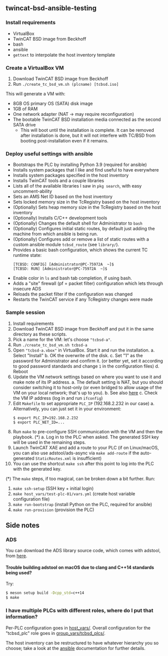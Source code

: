 ## twincat-bsd-ansible-testing

### Install requirements

* VirtualBox
* TwinCAT BSD image from Beckhoff
* bash
* ansible
* ``gettext`` to interpolate the host inventory template

### Create a VirtualBox VM

1. Download TwinCAT BSD image from Beckhoff
2. Run ``./create_tc_bsd_vm.sh (plcname) [tcbsd.iso]``

This will generate a VM with:

* 8GB OS primary OS (SATA) disk image
* 1GB of RAM
* One network adapter (NAT -> may require reconfiguration)
* The bootable TwinCAT BSD installation media connected as the second SATA drive
    * This will boot until the installation is complete. It can be removed
      after installation is done, but it will not interfere with TC/BSD
      from booting post-installation even if it remains.

### Deploy useful settings with ansible

* Bootstraps the PLC by installing Python 3.9 (required for ansible)
* Installs system packages that I like and find useful to have everywhere
* Installs system packages specified in the host inventory
* Installs TwinCAT tools and a couple libraries
* Lists all of the available libraries I saw in `pkg search`, with easy uncomment-ability
* Sets an AMS Net ID based on the host inventory
* Sets locked memory size in the TcRegistry based on the host inventory
* (Optionally) Sets heap memory size in the TcRegistry based on the host inventory
* (Optionally) Installs C/C++ development tools
* (Optionally) Changes the default shell for Administrator to `bash`
* (Optionally) Configures initial static routes, by default just adding the
  machine from which ansible is being run.
* (Optionally) Configures add or remove a list of static routes with a custom
  ansible module ``tcbsd_route`` (see ``library/``).
* Provides a basic bash configuration, which shows the current TC runtime state:
  ```
  [TCBSD: CONFIG] [Administrator@PC-75972A  ~]$
  [TCBSD: RUN] [Administrator@PC-75972A  ~]$
  ```
* Enable color in ``ls`` and bash tab completion, if using bash.
* Adds a "site" firewall (pf = packet filter) configuration which lets through insecure ADS
* Reloads the packet filter if the configuration was changed
* Restarts the TwinCAT service if any TcRegistry changes were made


### Sample session

1. Install requirements
2. Download TwinCAT BSD image from Beckhoff and put it in the same directory as
   these scripts.
3. Pick a name for the VM: let's choose ``"tcbsd-a"``.
4. Run ``./create_tc_bsd_vm.sh tcbsd-a``
5. Open ``"tcbsd-a.vbox"`` in VirtualBox. Start it and run the installation.
    a. Select "Install"
    b. OK the overwrite of the disk.
    c. Set "1" as the password for Administrator and confirm it. (or better
        yet, set it according to good password standards and change `1` in the
        configuration files)
    d. Reboot
6. Update the VM network settings based on where you want to use it and make note
   of its IP address.
    a. The default setting is NAT, but you should consider switching it to
       host-only (or even bridged to allow usage of the VM on your local network;
       that's up to you).
    b. See also [here](https://infosys.beckhoff.com/english.php?content=../content/1033/twincat_bsd/5620035467.html&id=)
    c. Check the VM IP address (log in and run ``ifconfig``)
7. Edit ``Makefile`` to set appropriate ``PLC_IP`` (192.168.2.232 in our case)
    a. Alternatively, you can just set it in your environment:
    ```
    $ export PLC_IP=192.168.2.232
    $ export PLC_NET_ID=...
    ```
8. Run ``make`` to pre-configure SSH communication with the VM and then the playbook. (*)
    a. Log in to the PLC when asked.  The generated SSH key will be used in the
       remaining steps.
9. Launch TwinCAT XAE and add a route to your PLC (if on Linux/macOS, you can
    also use adstool/ads-async via ``make add-route`` if the auto-generated
    ``StaticRoutes.xml`` is insufficient)
10. You can use the shortcut ``make ssh`` after this point to log into the PLC
    with the generated key.

(*) The ``make`` steps, if too magical, can be broken down a bit further.
Run:

1. ``make ssh-setup`` (SSH key + initial login)
2. ``make host_vars/test-plc-01/vars.yml`` (create host variable configuration file)
3. ``make run-bootstrap`` (install Python on the PLC, required for ansible)
4. ``make run-provision`` (provision the PLC)


## Side notes

### ADS

You can download the ADS library source code, which comes with adstool, from
[here](https://github.com/Beckhoff/ADS/).

#### Trouble building adstool on macOS due to clang and C++14 standards being used?

Try:
```bash
$ meson setup build -Dcpp_std=c++14
$ make
```

### I have multiple PLCs with different roles, where do I put that information?

Per-PLC configuration goes in [host_vars/](host_vars).
Overall configuration for the "tcbsd_plc" role goes in
[group_vars/tcbsd_plcs/](group_vars/tcbsd_plcs/).

The host inventory can be restructured to have whatever hierarchy you so choose;
take a look at the [ansible](https://www.ansible.com/) documentation for further
details.
